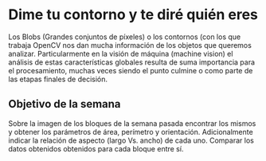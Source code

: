 # Dime tu contorno y te diré quién eres

Los Blobs (Grandes conjuntos de píxeles) o los contornos (con los que trabaja OpenCV nos dan mucha información de los objetos que queremos analizar. Particularmente en la visión de máquina (machine vision) el análisis de estas características globales resulta de suma importancia para el procesamiento, muchas veces siendo el punto culmine o como parte de las etapas finales de decisión.

## Objetivo de la semana

Sobre la imagen de los bloques de la semana pasada encontrar los mismos y obtener los parámetros de área, perímetro y orientación. Adicionalmente indicar la relación de aspecto (largo Vs. ancho) de cada uno. Comparar los datos obtenidos obtenidos para cada bloque entre sí.